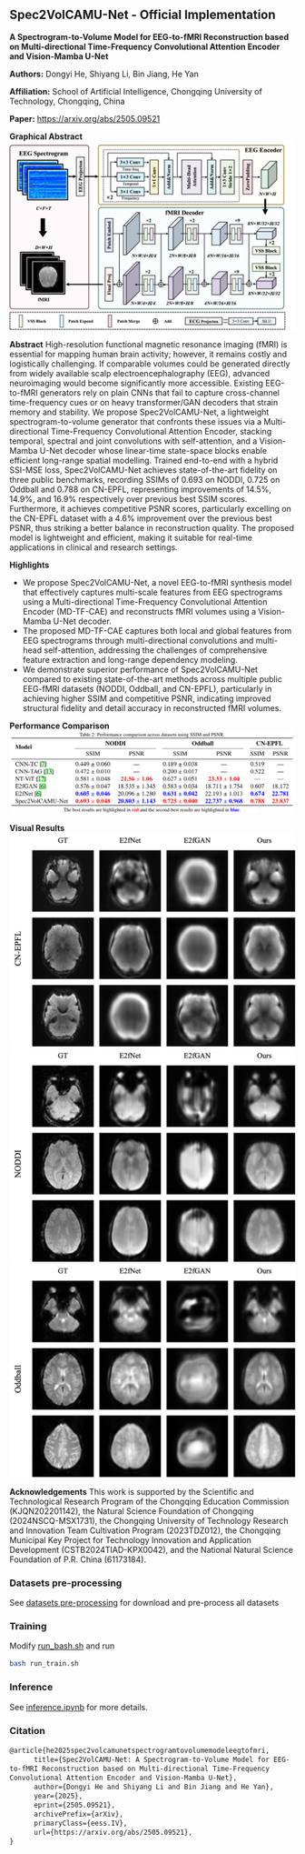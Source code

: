 ## Spec2VolCAMU-Net - Official Implementation
**A Spectrogram-to-Volume Model for EEG-to-fMRI Reconstruction based on Multi-directional Time-Frequency Convolutional Attention Encoder and Vision-Mamba U-Net**

**Authors:** Dongyi He, Shiyang Li, Bin Jiang, He Yan

**Affiliation:** School of Artificial Intelligence, Chongqing University of Technology, Chongqing, China

**Paper:** https://arxiv.org/abs/2505.09521

**Graphical Abstract**
![Graphical Abstract](paper_img/model.jpg)

**Abstract**
High-resolution functional magnetic resonance imaging (fMRI) is essential for mapping human brain activity; however, it remains costly and logistically challenging. If comparable volumes could be generated directly from widely available scalp electroencephalography (EEG), advanced neuroimaging would become significantly more accessible. Existing EEG-to-fMRI generators rely on plain CNNs that fail to capture cross-channel time-frequency cues or on heavy transformer/GAN decoders that strain memory and stability. We propose Spec2VolCAMU-Net, a lightweight spectrogram-to-volume generator that confronts these issues via a Multi-directional Time-Frequency Convolutional Attention Encoder, stacking temporal, spectral and joint convolutions with self-attention, and a Vision-Mamba U-Net decoder whose linear-time state-space blocks enable efficient long-range spatial modelling. Trained end-to-end with a hybrid SSI-MSE loss, Spec2VolCAMU-Net achieves state-of-the-art fidelity on three public benchmarks, recording SSIMs of 0.693 on NODDI, 0.725 on Oddball and 0.788 on CN-EPFL, representing improvements of 14.5%, 14.9%, and 16.9% respectively over previous best SSIM scores. Furthermore, it achieves competitive PSNR scores, particularly excelling on the CN-EPFL dataset with a 4.6% improvement over the previous best PSNR, thus striking a better balance in reconstruction quality. The proposed model is lightweight and efficient, making it suitable for real-time applications in clinical and research settings.

**Highlights**
- We propose Spec2VolCAMU-Net, a novel EEG-to-fMRI synthesis model that effectively captures multi-scale features from EEG spectrograms using a Multi-directional Time-Frequency Convolutional Attention Encoder (MD-TF-CAE) and reconstructs fMRI volumes using a Vision-Mamba U-Net decoder.
- The proposed MD-TF-CAE captures both local and global features from EEG spectrograms through multi-directional convolutions and multi-head self-attention, addressing the challenges of comprehensive feature extraction and long-range dependency modeling.
-  We demonstrate superior performance of Spec2VolCAMU-Net compared to existing state-of-the-art methods across multiple public EEG-fMRI datasets (NODDI, Oddball, and CN-EPFL), particularly in achieving higher SSIM and competitive PSNR, indicating improved structural fidelity and detail accuracy in reconstructed fMRI volumes.

**Performance Comparison**
![Performance Comparison](paper_img/sota.png)

**Visual Results**
![Visual Results](paper_img/CN-EPFL_res.jpg)
![Visual Results](paper_img/NODDI_res.jpg)
![Visual Results](paper_img/Oddball_res.jpg)

**Acknowledgements**
This work is supported by the Scientific and Technological Research Program of the Chongqing Education Commission (KJQN202201142), the Natural Science Foundation of Chongqing (2024NSCQ-MSX1731), the Chongqing University of Technology Research and Innovation Team Cultivation Program (2023TDZ012), the Chongqing Municipal Key Project for Technology Innovation and Application Development (CSTB2024TIAD-KPX0042), and the National Natural Science Foundation of P.R. China (61173184).

### Datasets pre-processing
See [datasets pre-processing](docs/datasets_howto.md) for download and pre-process all datasets

### Training
Modify [run_bash.sh](run_train.sh) and run
```bash
bash run_train.sh
```

### Inference
See [inference.ipynb](inference.ipynb) for more details.

### Citation
```
@article{he2025spec2volcamunetspectrogramtovolumemodeleegtofmri,
      title={Spec2VolCAMU-Net: A Spectrogram-to-Volume Model for EEG-to-fMRI Reconstruction based on Multi-directional Time-Frequency Convolutional Attention Encoder and Vision-Mamba U-Net}, 
      author={Dongyi He and Shiyang Li and Bin Jiang and He Yan},
      year={2025},
      eprint={2505.09521},
      archivePrefix={arXiv},
      primaryClass={eess.IV},
      url={https://arxiv.org/abs/2505.09521}, 
}
```

